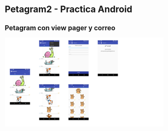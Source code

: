 # Petagram2 - Practica Android

## Petagram con view pager y correo

<p align="center">

  <img src="https://github.com/Grandez/Petagram2/blob/master/screenshot.png"/>
  
</p>
